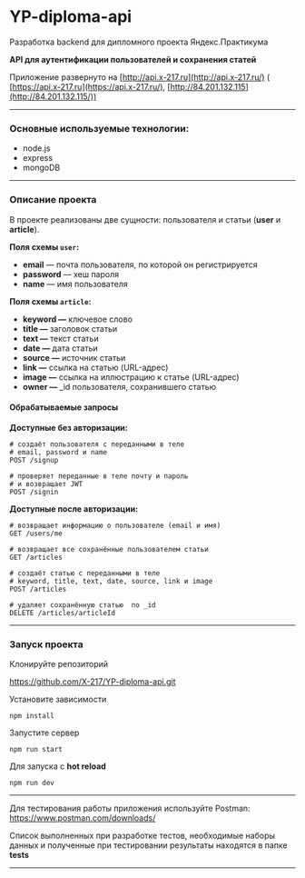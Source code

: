 # YP-diploma-api

Разработка backend для дипломного проекта Яндекс.Практикума

**API для аутентификации пользователей и сохранения статей**

Приложение развернуто на [http://api.x-217.ru](http://api.x-217.ru/) ( [https://api.x-217.ru](https://api.x-217.ru/), [http://84.201.132.115](http://84.201.132.115/))

------

### Основные используемые технологии:

- node.js
- express
- mongoDB

------

### Описание проекта

В проекте реализованы две сущности: пользователя и статьи (**user** и **article**).

**Поля схемы `user`:**

- **email** — почта пользователя, по которой он регистрируется
- **password** — хеш пароля
- **name** — имя пользователя

**Поля схемы `article`:**

- **keyword —** ключевое слово
- **title —** заголовок статьи
- **text —** текст статьи
- **date —** дата статьи
- **source —** источник статьи
- **link —** ссылка на статью (URL-адрес)
- **image —** ссылка на иллюстрацию к статье (URL-адрес)
- **owner —** _id пользователя, сохранившего статью



#### Обрабатываемые запросы

**Доступные без авторизации:**

```
# создаёт пользователя с переданными в теле
# email, password и name
POST /signup

# проверяет переданные в теле почту и пароль
# и возвращает JWT
POST /signin
```

**Доступные после авторизации:**

```
# возвращает информацию о пользователе (email и имя)
GET /users/me

# возвращает все сохранённые пользователем статьи
GET /articles

# создаёт статью с переданными в теле
# keyword, title, text, date, source, link и image
POST /articles

# удаляет сохранённую статью  по _id
DELETE /articles/articleId
```



--------------------

### Запуск проекта

Клонируйте репозиторий

https://github.com/X-217/YP-diploma-api.git

Установите зависимости

```
npm install
```

Запустите сервер

```
npm run start
```

Для запуска с **hot reload**

```
npm run dev
```

------

Для тестирования работы приложения используйте Postman: https://www.postman.com/downloads/

Список выполненных при разработке тестов, необходимые наборы данных и полученные при тестировании результаты находятся в папке **tests**

--------------

